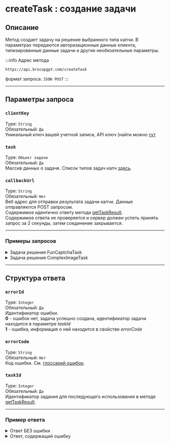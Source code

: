 ﻿---
sidebar_position: 0
sidebar_label: createTask
---

# createTask : создание задачи

## **Описание**
Метод создает задачу на решение выбранного типа капчи. В параметрах передаются авторизационные данные клиента, типизированные данные задачи и другие необязательные параметры.

:::info Адрес метода
```http
https://api.brocapgpt.com/createTask
```
формат запроса: `JSON POST`
:::

-----
## **Параметры запроса**

### `clientKey`
Type: `String` <br />
Обязательный: `Да` <br />
Уникальный ключ вашей учетной записи, API ключ (найти можно [тут](https://brocapgpt.com/dashboard)

### `task`
Type: `Объект задачи` <br />
Обязательный: `Да`<br />
Массив данных о задаче. Список типов задач капч [здесь](../../captchas).

### `callbackUrl`
Type: `String` <br />
Обязательный: `Нет`<br />
Веб адрес для отправки результата задачи капчи. Данные отправляются POST запросом.<br />Содержимое идентично ответу метода [getTaskResult](./get-task-result).<br />Содержимое ответа не проверяется и сервер должен успеть принять запрос за 2 секунды, затем соединение закрывается.

--- 

### **Примеры запросов**
  <details>
    <summary>
      Задача решения FunCaptchaTask
    </summary>

```json
    {
		"clientKey":"67b6bcbb1a728ea8d563de6d169a2057",
		"task": 
		{
			"type":"FunCaptchaTaskProxyless",
			"websiteURL":"http://mywebsite.com/",
			"funcaptchaApiJSSubdomain":"mywebsite-api.funcaptcha.com",
			"data": "{\"blob\":\"dyXvXANMbHj1iDyz.Qj97JtSqR2n%2BuoY1V%2FbdgbrG7p%2FmKiqdU9AwJ6MifEt0np4vfYn6TTJDJEfZDlcz9Q1XMn9przeOV%2FCr2%2FIpi%2FC1s%3D\"}",
			"websitePublicKey":"69A21A01-CC7B-B9C6-0F9A-E7FA06677FFC"
		}
	}
```
  </details>

  <details>
    <summary>
      Задача решения ComplexImageTask
    </summary>

```json
    {
		"clientKey":"67b6bcbb1a728ea8d563de6d169a2057",
		"task": 
		{
			"type": "ComplexImageTask",
			"class": "funcaptcha",
			"imageUrls":[ "https://i.postimg.cc/s2ZDrHXy/fc1.jpg" ],
			"metadata": 
			{
			  "Task": "Pick the image that is the correct way up"
			},
			"userAgent": "Mozilla/5.0 (Windows NT 10.0; Win64; x64) AppleWebKit/537.36 (KHTML, like Gecko) Chrome/126.0.0.0 Safari/537.36"
		}
	}
```
  </details>

-----
## **Структура ответа**

### `errorId`
Type: `Integer` <br />
Обязательный: `Да`<br />
Идентификатор ошибки.<br />**0** - ошибок нет, задача успешно создана, идентификатор задачи находится в параметре *taskId*<br />**1** - ошибка, информация о ней находится в свойстве *errorCode*

### `errorCode`
Type: `String` <br />
Обязательный: `Нет`<br />
Код ошибки. См. [глоссарий ошибок](../api-errors).

### `taskId`
Type: `Integer` <br />
Обязательный: `Да`<br />
Идентификатор задания для последующего использования в методе [getTaskResult](./get-task-result).

---

### **Пример ответа**

<details>
    <summary>Ответ БЕЗ ошибки</summary>

```json
    {
      "errorId": 0,
      "taskId": 7654321
    }
```
  </details>

  <details>
    <summary>Ответ, содержащий ошибку</summary>

```json
    {
        "errorId": 1,
        "errorCode": "ERROR_KEY_DOES_NOT_EXIST",
        "errorDescription": "Account authorization key not found in the system or has incorrect format",
        "taskId": 0
    }
```
  </details>
